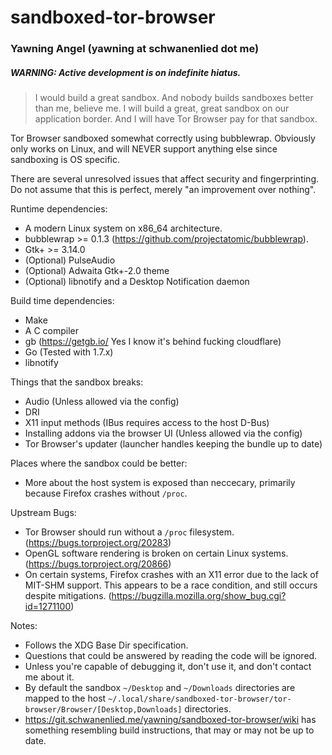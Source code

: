 # sandboxed-tor-browser
### Yawning Angel (yawning at schwanenlied dot me)

##### WARNING: Active development is on indefinite hiatus.

> I would build a great sandbox.  And nobody builds sandboxes better than me,
> believe me.  I will build a great, great sandbox on our application border.
> And I will have Tor Browser pay for that sandbox.

Tor Browser sandboxed somewhat correctly using bubblewrap.  Obviously only
works on Linux, and will NEVER support anything else since sandboxing is OS
specific.

There are several unresolved issues that affect security and fingerprinting.
Do not assume that this is perfect, merely "an improvement over nothing".

Runtime dependencies:

 * A modern Linux system on x86_64 architecture.
 * bubblewrap >= 0.1.3 (https://github.com/projectatomic/bubblewrap).
 * Gtk+ >= 3.14.0
 * (Optional) PulseAudio
 * (Optional) Adwaita Gtk+-2.0 theme
 * (Optional) libnotify and a Desktop Notification daemon

Build time dependencies:

 * Make
 * A C compiler
 * gb (https://getgb.io/ Yes I know it's behind fucking cloudflare)
 * Go (Tested with 1.7.x)
 * libnotify

Things that the sandbox breaks:

 * Audio (Unless allowed via the config)
 * DRI
 * X11 input methods (IBus requires access to the host D-Bus)
 * Installing addons via the browser UI (Unless allowed via the config)
 * Tor Browser's updater (launcher handles keeping the bundle up to date)

Places where the sandbox could be better:

 * More about the host system is exposed than neccecary, primarily because
   Firefox crashes without `/proc`.

Upstream Bugs:

 * Tor Browser should run without a `/proc` filesystem.
   (https://bugs.torproject.org/20283)
 * OpenGL software rendering is  broken on certain Linux systems.
   (https://bugs.torproject.org/20866)
 * On certain systems, Firefox crashes with an X11 error due to the lack of
   MIT-SHM support.  This appears to be a race condition, and still occurs
   despite mitigations. (https://bugzilla.mozilla.org/show_bug.cgi?id=1271100)

Notes:

 * Follows the XDG Base Dir specification.
 * Questions that could be answered by reading the code will be ignored.
 * Unless you're capable of debugging it, don't use it, and don't contact me
   about it.
 * By default the sandbox `~/Desktop` and `~/Downloads` directories are mapped
   to the host `~/.local/share/sandboxed-tor-browser/tor-browser/Browser/[Desktop,Downloads]`
   directories.
 * https://git.schwanenlied.me/yawning/sandboxed-tor-browser/wiki has something
   resembling build instructions, that may or may not be up to date.
